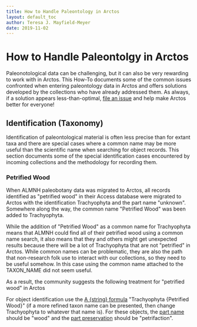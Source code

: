```yaml
---
title: How to Handle Paleontology in Arctos 
layout: default_toc
author: Teresa J. Mayfield-Meyer
date: 2019-11-02
---
```

# How to Handle Paleontolgy in Arctos

Paleonotological data can be challenging, but it can also be very rewarding to work with in Arctos. This How-To documents some of the common issues confronted when entering paleontology data in Arctos and offers solutions developed by the collections who have already addressed them. As always, if a solution appears less-than-optimal, [file an issue](https://github.com/ArctosDB/arctos/issues/new/choose) and help make Arctos better for everyone!

## Identification (Taxonomy)

Identification of paleontological material is often less precise than for extant taxa and there are special cases where a common name may be more useful than the scientific name when searching for object records. This section documents some of the special identification cases encountered by incoming collections and the methodology for recording them.

### Petrified Wood

When ALMNH paleobotany data was migrated to Arctos, all records identified as "petrified wood" in their Access database were migrated to Arctos with the identification Trachyophyta and the part name "unknown". Somewhere along the way, the common name "Petrified Wood" was been added to Trachyophyta.

While the addition of "Petrified Wood" as a common name for Trachyophyta means that ALMNH could find all of their petrified wood using a common name search, it also means that they and others might get unexpected results because there will be a lot of Trachyophyta that are not "petrified" in Arctos. While common names can be problematic, they are also the path that non-research folk use to interact with our collections, so they need to be useful somehow. In this case using the common name attached to the TAXON_NAME did not seem useful.

As a result, the community suggests the following treatment for "petrified wood" in Arctos

For object identification use the [A {string} formula](http://arctos.database.museum/info/ctDocumentation.cfm?table=CTTAXA_FORMULA) "Trachyophyta {Petrified Wood}" (if a more refined taxon name can be presented, then change Trachyophyta to whatever that name is). For these objects, the [part name](http://arctos.database.museum/info/ctDocumentation.cfm?table=CTSPECIMEN_PART_NAME) should be "wood" and the [part preservation](http://arctos.database.museum/info/ctDocumentation.cfm?table=CTPART_PRESERVATION) should be "petrifaction".


